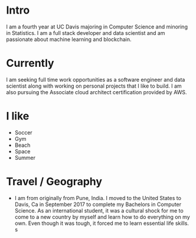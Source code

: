 
# Intro

I am a fourth year at UC Davis majoring in Computer Science and minoring in Statistics. I am a full stack developer and data scientist and am passionate about machine learning and blockchain. 

# Currently

I am seeking full time work opportunities as a software engineer and data scientist along with working on personal projects that I like to build. I am also pursuing the Associate cloud architect certification provided by AWS. 

# I like

- Soccer
- Gym
- Beach
- Space
- Summer

# Travel / Geography

- I am from originally from Pune, India. I moved to the United States to Davis, Ca in September 2017 to complete my Bachelors in Computer Science. As an international student, it was a cultural shock for me to come to a new country by myself and learn how to do everything on my own. Even though it was tough, it forced me to learn essential life skills. s
